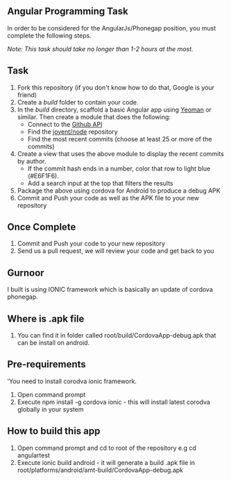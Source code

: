## Angular Programming Task

In order to be considered for the AngularJs/Phonegap position, you must complete the following steps.

*Note: This task should take no longer than 1-2 hours at the most.*


## Task

1. Fork this repository (if you don't know how to do that, Google is your friend)
2. Create a *build* folder to contain your code.
3. In the *build* directory, scaffold a basic Angular app using [Yeoman](http://yeoman.io/) or similar. Then create a module that does the following:
	- Connect to the [Github API](http://developer.github.com/)
	- Find the [joyent/node](https://github.com/joyent/node) repository
	- Find the most recent commits (choose at least 25 or more of the commits)
4. Create a view that uses the above module to display the recent commits by author.
	- If the commit hash ends in a number, color that row to light blue (#E6F1F6).
	- Add a search input at the top that filters the results
5. Package the above using cordova for Android to produce a debug APK
5. Commit and Push your code as well as the APK file to your new repository

## Once Complete
1. Commit and Push your code to your new repository
2. Send us a pull request, we will review your code and get back to you


## Gurnoor

I built is using IONIC framework which is basically an update of cordova phonegap.

## Where is .apk file

1. You can find it in folder called root/build/CordovaApp-debug.apk that can be install on android.

## Pre-requirements
'You need to install corodva ionic framework.

1. Open command prompt 
2. Execute npm install -g cordova ionic - this will install latest corodva globally in your system


## How to build this app

1. Open command prompt and cd to root of the repository e.g cd angulartest
2. Execute ionic build android - it will generate a build .apk file in root/platforms/android/amt-build/CordovaApp-debug.apk
